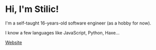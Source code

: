 # Hi, I'm Stilic!

I'm a self-taught 16-years-old software engineer (as a hobby for now).

I know a few languages like JavaScript, Python, Haxe...

[Website](https://stilic.net)
